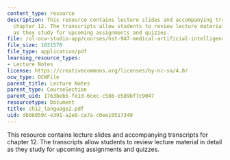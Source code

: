 ```yaml
---
content_type: resource
description: This resource contains lecture slides and accompanying transcripts for
  chapter 12. The transcripts allow students to review lecture material in detail
  as they study for upcoming assignments and quizzes.
file: /ol-ocw-studio-app/courses/hst-947-medical-artificial-intelligence-spring-2005/db08059ce391a2e8ca7ac0ee10517349_ch12_language2.pdf
file_size: 1031578
file_type: application/pdf
learning_resource_types:
- Lecture Notes
license: https://creativecommons.org/licenses/by-nc-sa/4.0/
ocw_type: OCWFile
parent_title: Lecture Notes
parent_type: CourseSection
parent_uid: 1763beb5-fe1d-6cec-c586-e589bf7c9047
resourcetype: Document
title: ch12_language2.pdf
uid: db08059c-e391-a2e8-ca7a-c0ee10517349
---
```

This resource contains lecture slides and accompanying transcripts for chapter 12. The transcripts allow students to review lecture material in detail as they study for upcoming assignments and quizzes.